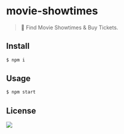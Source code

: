 # movie-showtimes

> 🎦 Find Movie Showtimes & Buy Tickets.

## Install

```bash
$ npm i
```

## Usage

```bash
$ npm start
```

## License

![](https://img.shields.io/github/license/cuongw/movie-showtimes.svg?style=flat-square)

